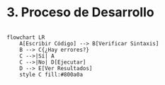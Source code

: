 

# 3. Proceso de Desarrollo
```mermaid

flowchart LR
    A[Escribir Código] --> B[Verificar Sintaxis]
    B --> C{¿Hay errores?}
    C -->|Sí| A
    C -->|No| D[Ejecutar]
    D --> E[Ver Resultados]
    style C fill:#800a0a

